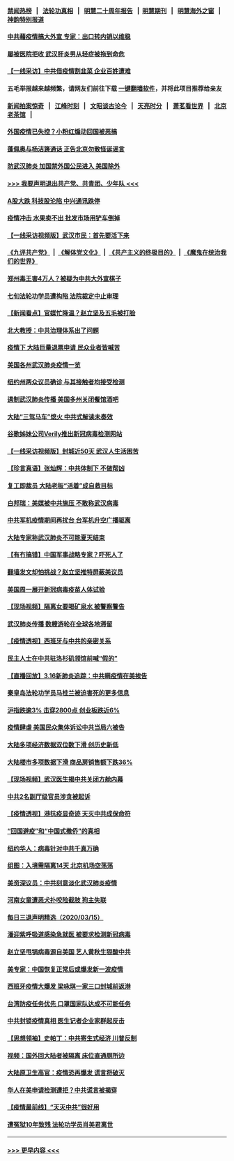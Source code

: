#### [禁闻热榜](热点新闻.md?=0)  &nbsp;&nbsp;|&nbsp;&nbsp; [法轮功真相](https://github.com/gfw-breaker/truth/blob/master/README.md?=0) &nbsp;&nbsp;|&nbsp;&nbsp; [明慧二十周年报告](https://github.com/gfw-breaker/mh-reports/blob/master/README.md?=0) &nbsp;&nbsp;|&nbsp;&nbsp;[明慧期刊](https://github.com/gfw-breaker/mh-qikan) &nbsp;&nbsp;|&nbsp;&nbsp; [明慧海外之窗](https://github.com/gfw-breaker/mh-news/blob/master/README.md?=0) &nbsp;&nbsp;|&nbsp;&nbsp; [神韵特别报道](https://github.com/gfw-breaker/mh-news/blob/master/shenyun.md?=0)
#### [中共藉疫情搞大外宣 专家：出口转内销以维稳](../pages/nsc413/n11945411.md?t=03170802) 
#### [屡被医院拒收 武汉肝炎男从轻症被拖到命危](../pages/nsc413/n11945383.md?t=03170802) 
#### [【一线采访】中共借疫情割韭菜 企业百姓遭难](../pages/nsc413/n11944978.md?t=03170802) 
#### 五毛举报越来越频繁，请网友们前往下载 [一键翻墙软件](https://github.com/gfw-breaker/ssr-accounts)，并将此项目推荐给亲友
#### [新闻拍案惊奇](https://github.com/gfw-breaker/banned-news/blob/master/pages/link4.md) &nbsp;&nbsp;|&nbsp;&nbsp; [江峰时刻](https://github.com/gfw-breaker/banned-news/blob/master/pages/link4.md) &nbsp;&nbsp;|&nbsp;&nbsp; [文昭谈古论今](https://github.com/gfw-breaker/banned-news/blob/master/pages/link4.md) &nbsp;&nbsp;|&nbsp;&nbsp; [天亮时分](https://github.com/gfw-breaker/banned-news/blob/master/pages/link4.md) &nbsp;&nbsp;|&nbsp;&nbsp; [萧茗看世界](https://github.com/gfw-breaker/banned-news/blob/master/pages/link4.md) &nbsp;&nbsp;|&nbsp;&nbsp; [北京老茶馆](https://github.com/gfw-breaker/banned-news/blob/master/pages/link4.md) &nbsp;&nbsp;|&nbsp;&nbsp; 
#### [外国疫情已失控？小粉红煽动回国被恶搞](../pages/nsc413/n11945338.md?t=03170802) 
#### [蓬佩奥与杨洁篪通话 正告北京勿散怪诞谣言](../pages/nsc413/n11945291.md?t=03170802) 
#### [防武汉肺炎 加国禁外国公民进入 美国除外](../pages/nsc413/n11945086.md?t=03170802) 
#### [>>> 我要声明退出共产党、共青团、少年队 <<<](https://github.com/begood0513/goodnews/blob/master/quit/letter.md) 
#### [A股大跌 科技股沦陷 中兴通讯跌停](../pages/nsc413/n11945354.md?t=03170802) 
#### [疫情冲击 水果卖不出 批发市场用铲车倒掉](../pages/nsc413/n11945316.md?t=03170802) 
#### [【一线采访视频版】武汉市民：首先要活下来](../pages/nsc413/n11941189.md?t=03170802) 
#### [《九评共产党》](https://github.com/begood0513/9ping.md/blob/master/README.md) &nbsp;|&nbsp; [《解体党文化》](../../../../jtdwh.md/blob/master/README.md)  &nbsp;|&nbsp; [《共产主义的终极目的》](../../../../gczydzjmd.md/blob/master/README.md) &nbsp;|&nbsp; [《魔鬼在统治我们的世界》](../../../../mgztzwmdsj.md/blob/master/README.md) 
#### [郑州毒王害4万人？被疑为中共大外宣棋子](../pages/nsc413/n11945135.md?t=03170802) 
#### [七旬法轮功学员遭构陷 法院裁定中止审理](../pages/nsc413/n11944945.md?t=03170802) 
#### [【新闻看点】官媒忙降温？赵立坚及五毛被打脸](../pages/nsc413/n11945071.md?t=03170802) 
#### [北大教授：中共治理体系出了问题](../pages/nsc413/n11944777.md?t=03170802) 
#### [疫情下 大陆巨量退票申请 民众业者皆喊苦](../pages/nsc413/n11942459.md?t=03170802) 
#### [美国各州武汉肺炎疫情一览](../pages/nsc413/n11944066.md?t=03170802) 
#### [纽约州两众议员确诊 与其接触者均接受检测](../pages/nsc413/n11944930.md?t=03170802) 
#### [遏制武汉肺炎传播 美国多州关闭餐馆酒吧](../pages/nsc413/n11944857.md?t=03170802) 
#### [大陆“三驾马车”熄火 中共式解读未奏效](../pages/nsc413/n11944868.md?t=03170802) 
#### [谷歌姊妹公司Verily推出新冠病毒检测网站](../pages/nsc413/n11945017.md?t=03170802) 
#### [【一线采访视频版】封城近50天 武汉人生活困苦](../pages/nsc413/n11941216.md?t=03170802) 
#### [【珍言真语】张灿辉：中共体制下 不做帮凶](../pages/nsc413/n11944986.md?t=03170802) 
#### [复工即裁员 大陆老板“活着”成自救目标](../pages/nsc413/n11944849.md?t=03170802) 
#### [白邦瑞：美媒被中共施压 不敢称武汉病毒](../pages/nsc413/n11944815.md?t=03170802) 
#### [中共军机疫情期间再扰台 台军机升空广播驱离](../pages/nsc413/n11944819.md?t=03170802) 
#### [大陆专家称武汉肺炎不可能夏天结束](../pages/nsc413/n11944635.md?t=03170802) 
#### [【有冇搞错】中国军事战略专家？吓死人了](../pages/nsc413/n11944939.md?t=03170802) 
#### [翻墙发文却怕挑战？赵立坚推特屏蔽美议员](../pages/nsc413/n11944758.md?t=03170802) 
#### [美国周一展开新冠病毒疫苗人体试验](../pages/nsc413/n11944761.md?t=03170802) 
#### [【现场视频】隔离女要喝矿泉水 被警察警告](../pages/nsc413/n11937853.md?t=03170802) 
#### [武汉肺炎传播 数艘游轮在全球各地滞留](../pages/nsc413/n11944636.md?t=03170802) 
#### [【疫情透视】西班牙与中共的亲密关系](../pages/nsc413/n11942614.md?t=03170802) 
#### [民主人士在中共驻洛杉矶领馆前喊“假的”](../pages/nsc413/n11944553.md?t=03170802) 
#### [【直播回放】3.16新肺炎追踪：中共瞒疫情在美挨告](../pages/nsc413/n11944429.md?t=03170802) 
#### [秦皇岛法轮功学员马桂兰被迫害死的更多信息](../pages/nsc413/n11942387.md?t=03170802) 
#### [沪指跌逾3% 击穿2800点 创业板跌近6%](../pages/nsc413/n11944180.md?t=03170802) 
#### [疫情肆虐 美国民众集体诉讼中共当局六被告](../pages/nsc413/n11943833.md?t=03170802) 
#### [大陆多项经济数据双位数下滑 创历史新低](../pages/nsc413/n11943386.md?t=03170802) 
#### [大陆楼市多项数据下滑 商品房销售额下跌36%](../pages/nsc413/n11943969.md?t=03170802) 
#### [【现场视频】武汉医生揭中共关闭方舱内幕](../pages/nsc413/n11943071.md?t=03170802) 
#### [中共2名副厅级官员涉贪被起诉](../pages/nsc413/n11938305.md?t=03170802) 
#### [【疫情透视】港抗疫显奇迹 天灭中共成保命符](../pages/nsc413/n11942593.md?t=03170802) 
#### [“回国避疫”和“中国式撤侨”的真相](../pages/nsc413/n11943372.md?t=03170802) 
#### [纽约华人：病毒针对中共千真万确](../pages/nsc413/n11942905.md?t=03170802) 
#### [组图：入境需隔离14天 北京机场空荡荡](../pages/nsc413/n11943368.md?t=03170802) 
#### [美资深议员：中共刻意淡化武汉肺炎疫情](../pages/nsc413/n11943061.md?t=03170802) 
#### [河南女童遭恶犬扑咬险截肢 狗主失联](../pages/nsc413/n11943475.md?t=03170802) 
#### [每日三退声明精选（2020/03/15）](../pages/nsc413/n11943357.md?t=03170802) 
#### [潘迎紫呼吸道感染急就医 被要求检测新冠病毒](../pages/nsc413/n11942781.md?t=03170802) 
#### [赵立坚甩锅病毒源自美国 艺人黄秋生狠酸中共](../pages/nsc413/n11942589.md?t=03170802) 
#### [美专家：中国恢复正常后或爆发新一波疫情](../pages/nsc413/n11943151.md?t=03170802) 
#### [西班牙疫情大爆发 梁咏琪一家三口封城前返港](../pages/nsc413/n11942415.md?t=03170802) 
#### [台湾防疫任务优先 口罩国家队达成不可能任务](../pages/nsc413/n11943137.md?t=03170802) 
#### [中共封锁疫情真相 医生记者企业家群起反击](../pages/nsc413/n11942926.md?t=03170802) 
#### [【思想领袖】史帕丁：中共寄生式经济 川普反制](../pages/nsc413/n11805341.md?t=03170802) 
#### [视频：国外回大陆者被隔离 床位直通厕所边](../pages/nsc413/n11942168.md?t=03170802) 
#### [大陆原卫生高官：疫情恐再爆发 谎言将破灭](../pages/nsc413/n11942229.md?t=03170802) 
#### [华人在美申请检测遭拒？中共谎言被揭穿](../pages/nsc413/n11942723.md?t=03170802) 
#### [【疫情最前线】“天灭中共”很好用](../pages/nsc413/n11942716.md?t=03170802) 
#### [遭冤狱10年致残 法轮功学员肖美君离世](../pages/nsc413/n11941963.md?t=03170802) 

----
#### [ >>> 更早内容 <<< ](../indexes/nsc413-earlier.md)
